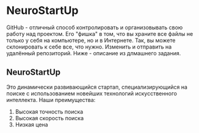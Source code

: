 # NeuroStartUp
GitHub - отличный способ контролировать и организовывать свою работу над проектом. Его "фишка" в том, что вы храните все
файлы не только у себя на компьютере, но и в Интернете.
Так, вы можете склонировать к себе все, что нужно. Изменить и отправить на удалённый репозиторий.
Ниже - описание из длмашнего задания.
## NeuroStartUp 
Это динамически развивающийся стартап, специализирующийся на поиске с использованием новейших технологий 
искусственного интеллекта. Наши преимущества:

1. Высокая точность поиска
2. Высокая скорость поиска
3. Низкая цена
